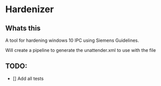 # Hardenizer

## Whats this

A tool for hardening windows 10 IPC using Siemens Guidelines.

Will create a pipeline to generate the unattender.xml to use with the file

## TODO:
- [] Add all tests
